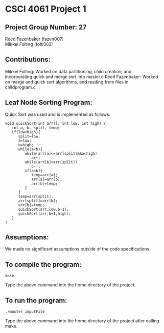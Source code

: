 # CSCI 4061 Project 1
## Project Group Number: 27  
Reed Fazenbaker (fazen007)  
Mikkel Folting (folti002)

## Contributions:  
Mikkel Folting: Worked on data partitioning, child creation, and incorporating quick and merge sort into master.c 
Reed Fazenbaker: Worked on merge and quick sort algorithms, and reading from files in childprogram.c
  
## Leaf Node Sorting Program:  
Quick Sort was used and is implemented as follows:
```
void quickSort(int arr[], int low, int high) {
   int a, b, split, temp;
   if(low<high){
      split=low;
      a=low;
      b=high;
      while(a<b){
         while(arr[a]<=arr[split]&&a<high)
            a++;
         while(arr[b]>arr[split])
            b--;
         if(a<b){
            temp=arr[a];
            arr[a]=arr[b];
            arr[b]=temp;
         }
      }
      temp=arr[split];
      arr[split]=arr[b];
      arr[b]=temp;
      quickSort(arr,low,b-1);
      quickSort(arr,b+1,high);
   }
}
```

## Assumptions:  
We made no significant assumptions outside of the code specifications.

## To compile the program:  
```
make
```
Type the above command into the home directory of the project. 

## To run the program:  
```
./master inputFile
```
Type the above command into the home directory of the project after calling make.
